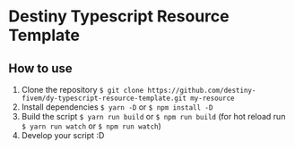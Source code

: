 # Destiny Typescript Resource Template

## How to use

1. Clone the repository `$ git clone https://github.com/destiny-fivem/dy-typescript-resource-template.git my-resource`
2. Install dependencies `$ yarn -D` or `$ npm install -D`
3. Build the script `$ yarn run build` or `$ npm run build` (for hot reload run `$ yarn run watch` or `$ npm run watch`)
4. Develop your script :D
